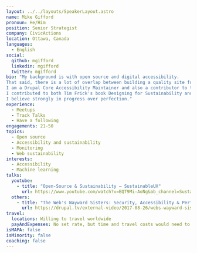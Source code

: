 ```yaml
---
layout: ../../layouts/SpeakerLayout.astro
name: Mike Gifford
pronoun: He/Him
position: Senior Strategist
company: CivicActions
location: Ottawa, Canada
languages:
  - English
social:
  github: mgifford
  linkedin: mgifford
  twitter: mgifford
bio: "My background is with open source and digital accessibility. 
That said, there is a lot of overlap between building a quality site for inclusion and sustainability. 
I am a Drupal Core Accessibility Maintainer and also a contributor to the W3C's SustyWeb community. 
I contributed to both Tim Frick's book Designing for Sustainability and in the Sustainable Web Manifesto. 
I believe strongly in progress over perfection."
experience:
  - Meetups
  - Track Talks
  - Have a following
engagements: 21-50
topics:
  - Open source
  - Accessibility and sustainability
  - Monitoring
  - Web sustainability
interests:
  - Accessibility
  - Machine learning
talks:
  youtube:
    - title: "Open-Source & Sustainability — SustainableUX"
      url: https://www.youtube.com/watch?v=BQT9Mi-AoNg&ab_channel=SustainableUX
  others:
    - title: "The Web's Wayward Sisters: Security, Accessibility & Performance — DrupalNorth"
      url: https://drupal.tv/external-video/2017-08-26/webs-wayward-sisters-security-accessibility-performance
travel:
  locations: Willing to travel worldwide
  payAndExpenses: No set rate, but time and travel costs would need to be covered. 
isMAPA: false
isMinority: false
coaching: false
---
```

